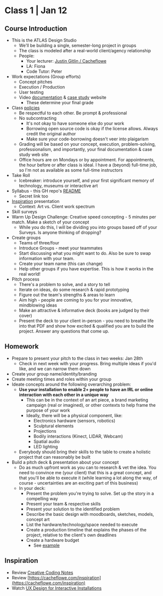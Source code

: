 # Class 1 | Jan 12

## Course Introduction

- This is the ATLAS Design Studio
  - We'll be building a single, semester-long project in groups
  - The class is modeled after a real-world client/agency relationship
  - People: 
    - Your lecturer: [Justin Gitlin / Cacheflowe](https://cacheflowe.com)
    - LA: Fiona
    - Code Tutor: Peter
- Work expectations (Group efforts)
  - Concept pitches
  - Execution / Production
  - User testing
  - Video [documentation](../docs/documentation-tips.md) & [case study](../docs/case-study-examples.md) website 
    - These determine your final grade
- Class [policies](../docs/inspiring-projects.md)
  - Be respectful to each other. Be prompt & professional
  - No subcontracting
    - It's not okay to have someone else do your work
    - Borrowing open source code is okay if the license allows. Always credit the original author
    - Make sure your code-borrowing doesn't veer into plaigarism
  - Grading will be based on your concept, execution, problem-solving, professionalism, and importantly, your final documentation & case study web site
  - Office hours are on Mondays or by appointment. For appointments, the hour before or after class is ideal. I have a (beyond) full-time job, so I'm not as available as some full-time instructors
- Take Roll
  - Icebreaker: introduce yourself, and your first significant memory of technology, museums or interactive art
- Syllabus - this GH repo's [README](../README.md)
  - Secret link too
- [Inspiration](../docs/inspiring-projects.md) presentation
  - Context: Art vs. Client work spectrum
- Skill surveys
- Warm Up Design Challenge: Creative speed concepting - 5 minutes per match. Make a sketch of your concept
  - While you do this, I will be dividing you into groups based off of your Surveys. Is anyone thinking of dropping?
- Create groups
  - Teams of three/four
  - Introduce Groups - meet your teammates
  - Start discussing what you might want to do. Also be sure to swap information with your team.
  - Create your team name (this can change)
  - Help other groups if you have expertise. This is how it works in the real world!
- Pitch process
  - There's a problem to solve, and a story to tell
  - Iterate on ideas, do some research & rapid prototyping
  - Figure out the team's strengths & areas to learn
  - Aim high - people are coming to you for your innovative, mindblowing ideas
  - Make an attractive & informative deck (books are judged by their cover)
  - Present the deck to your client in-person - you need to breathe life into that PDF and show how excited & qualified you are to build the project. Answer any questions that come up.

## Homework

- Prepare to present your pitch to the class in two weeks: Jan 28th
  - Check in next week with your progress. Bring multiple ideas if you'd like, and we can narrow them down
- Create your group name/identity/branding
- Create meeting times and roles within your group
- Ideate concepts around the following overarching problem:
  - **Use your installation to enable 2+ people to have an IRL or online interaction with each other in a unique way**
    - This can be in the context of an art piece, a brand marketing campaign (real or imagined), or other contexts to help frame the purpose of your work
    - Ideally, there will be a physical component, like:
      - Electronics hardware (sensors, robotics)
      - Sculptural elements
      - Projections
      - Bodily interactions (Kinect, LIDAR, Webcam)
      - Spatial audio
      - LED lighting
  - Everybody should bring their skills to the table to create a holistic project that can reasonably be built
- Build a pitch deck & presentation about your concept
  - Do as much upfront work as you can to research & vet the idea. You need to convince me (your client) that this is a great concept, and that you'll be able to execute it (while learning a lot along the way, of course - uncertainties are an exciting part of this business)
  - In your deck:
    - Present the problem you're trying to solve. Set up the story in a compelling way
    - Present your team & respective skills
    - Present your solution to the identified problem
    - Describe the basic design with moodboards, sketches, models, concept art
    - List the hardware/technology/space needed to execute
    - Create a production timeline that explains the phases of the project, relative to the client's own deadlines
    - Create a hardware budget
      - See [example](../docs/example-hardware-budget.md)

## Inspiration

  - Review [Creative Coding Notes](https://github.com/cacheflowe/creative-coding-notes)
  - Review [https://cacheflowe.com/inspiration](https://cacheflowe.com/inspiration)
  - Watch [UX Design for Interactive Installations](https://www.youtube.com/watch?v=yyLmucX7qrs)